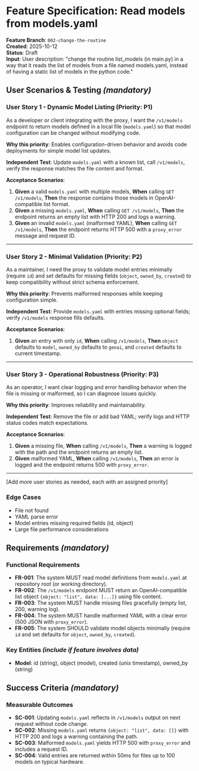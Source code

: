 # Feature Specification: Read models from models.yaml

**Feature Branch**: `002-change-the-routine`  
**Created**: 2025-10-12  
**Status**: Draft  
**Input**: User description: "change the routine list_models (in main.py) in a way that it reads the list of models from a file named models.yaml, instead of having a static list of models in the python code."

## User Scenarios & Testing *(mandatory)*

<!--
  IMPORTANT: User stories should be PRIORITIZED as user journeys ordered by importance.
  Each user story/journey must be INDEPENDENTLY TESTABLE - meaning if you implement just ONE of them,
  you should still have a viable MVP (Minimum Viable Product) that delivers value.
  
  Assign priorities (P1, P2, P3, etc.) to each story, where P1 is the most critical.
  Think of each story as a standalone slice of functionality that can be:
  - Developed independently
  - Tested independently
  - Deployed independently
  - Demonstrated to users independently
-->

### User Story 1 - Dynamic Model Listing (Priority: P1)

As a developer or client integrating with the proxy, I want the `/v1/models` endpoint to return models defined in a local file (`models.yaml`) so that model configuration can be changed without modifying code.

**Why this priority**: Enables configuration-driven behavior and avoids code deployments for simple model list updates.

**Independent Test**: Update `models.yaml` with a known list, call `/v1/models`, verify the response matches the file content and format.

**Acceptance Scenarios**:

1. **Given** a valid `models.yaml` with multiple models, **When** calling `GET /v1/models`, **Then** the response contains those models in OpenAI-compatible list format.
2. **Given** a missing `models.yaml`, **When** calling `GET /v1/models`, **Then** the endpoint returns an empty list with HTTP 200 and logs a warning.
3. **Given** an invalid `models.yaml` (malformed YAML), **When** calling `GET /v1/models`, **Then** the endpoint returns HTTP 500 with a `proxy_error` message and request ID.

---

### User Story 2 - Minimal Validation (Priority: P2)

As a maintainer, I need the proxy to validate model entries minimally (require `id`) and set defaults for missing fields (`object`, `owned_by`, `created`) to keep compatibility without strict schema enforcement.

**Why this priority**: Prevents malformed responses while keeping configuration simple.

**Independent Test**: Provide `models.yaml` with entries missing optional fields; verify `/v1/models` response fills defaults.

**Acceptance Scenarios**:

1. **Given** an entry with only `id`, **When** calling `/v1/models`, **Then** `object` defaults to `model`, `owned_by` defaults to `genai`, and `created` defaults to current timestamp.

---

### User Story 3 - Operational Robustness (Priority: P3)

As an operator, I want clear logging and error handling behavior when the file is missing or malformed, so I can diagnose issues quickly.

**Why this priority**: Improves reliability and maintainability.

**Independent Test**: Remove the file or add bad YAML; verify logs and HTTP status codes match expectations.

**Acceptance Scenarios**:

1. **Given** a missing file, **When** calling `/v1/models`, **Then** a warning is logged with the path and the endpoint returns an empty list.
2. **Given** malformed YAML, **When** calling `/v1/models`, **Then** an error is logged and the endpoint returns 500 with `proxy_error`.

---

[Add more user stories as needed, each with an assigned priority]

### Edge Cases

- File not found
- YAML parse error
- Model entries missing required fields (id, object)
- Large file performance considerations

## Requirements *(mandatory)*

<!--
  ACTION REQUIRED: The content in this section represents placeholders.
  Fill them out with the right functional requirements.
-->

### Functional Requirements

- **FR-001**: The system MUST read model definitions from `models.yaml` at repository root (or working directory).
- **FR-002**: The `/v1/models` endpoint MUST return an OpenAI-compatible list object `{object: "list", data: [...]}` using file content.
- **FR-003**: The system MUST handle missing files gracefully (empty list, 200, warning log).
- **FR-004**: The system MUST handle malformed YAML with a clear error (500 JSON with `proxy_error`).
- **FR-005**: The system SHOULD validate model objects minimally (require `id` and set defaults for `object`, `owned_by`, `created`).

### Key Entities *(include if feature involves data)*

- **Model**: id (string), object (model), created (unix timestamp), owned_by (string)

## Success Criteria *(mandatory)*

<!--
  ACTION REQUIRED: Define measurable success criteria.
  These must be technology-agnostic and measurable.
-->

### Measurable Outcomes

- **SC-001**: Updating `models.yaml` reflects in `/v1/models` output on next request without code change.
- **SC-002**: Missing `models.yaml` returns `{object: "list", data: []}` with HTTP 200 and logs a warning containing the path.
- **SC-003**: Malformed `models.yaml` yields HTTP 500 with `proxy_error` and includes a request ID.
- **SC-004**: Valid entries are returned within 50ms for files up to 100 models on typical hardware.
